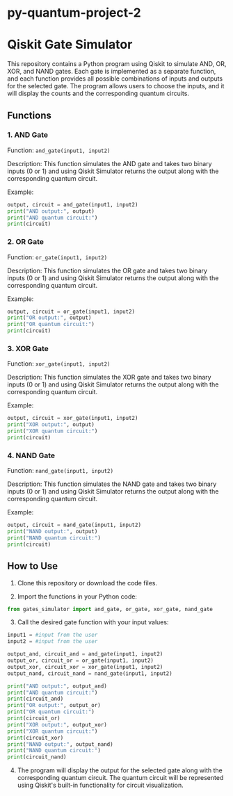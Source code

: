 # py-quantum-project-2
# Qiskit Gate Simulator

This repository contains a Python program using Qiskit to simulate AND, OR, XOR, and NAND gates. Each gate is implemented as a separate function, and each function provides all possible combinations of inputs and outputs for the selected gate. The program allows users to choose the inputs, and it will display the counts and the corresponding quantum circuits.

## Functions

### 1. AND Gate

Function: `and_gate(input1, input2)`

Description: This function simulates the AND gate and takes two binary inputs (0 or 1)  and  using Qiskit Simulator returns the output along with the corresponding quantum circuit.

Example:

```python
output, circuit = and_gate(input1, input2)
print("AND output:", output)
print("AND quantum circuit:")
print(circuit)
```

### 2. OR Gate

Function: `or_gate(input1, input2)`

Description: This function simulates the OR gate and takes two binary inputs (0 or 1) and  using Qiskit Simulator  returns the output along with the corresponding quantum circuit.

Example:

```python
output, circuit = or_gate(input1, input2)
print("OR output:", output)
print("OR quantum circuit:")
print(circuit)
```

### 3. XOR Gate

Function: `xor_gate(input1, input2)`

Description: This function simulates the XOR gate and takes two binary inputs (0 or 1) and  using Qiskit Simulator  returns the output along with the corresponding quantum circuit.

Example:

```python
output, circuit = xor_gate(input1, input2)
print("XOR output:", output)
print("XOR quantum circuit:")
print(circuit)
```

### 4. NAND Gate

Function: `nand_gate(input1, input2)`

Description: This function simulates the NAND gate and takes two binary inputs (0 or 1) and  using Qiskit Simulator returns the output along with the corresponding quantum circuit.

Example:

```python
output, circuit = nand_gate(input1, input2)
print("NAND output:", output)
print("NAND quantum circuit:")
print(circuit)
```

## How to Use

1. Clone this repository or download the code files.

2. Import the functions in your Python code:

```python
from gates_simulator import and_gate, or_gate, xor_gate, nand_gate
```

3. Call the desired gate function with your input values:

```python
input1 = #input from the user 
input2 = #input from the user 

output_and, circuit_and = and_gate(input1, input2)
output_or, circuit_or = or_gate(input1, input2)
output_xor, circuit_xor = xor_gate(input1, input2)
output_nand, circuit_nand = nand_gate(input1, input2)

print("AND output:", output_and)
print("AND quantum circuit:")
print(circuit_and)
print("OR output:", output_or)
print("OR quantum circuit:")
print(circuit_or)
print("XOR output:", output_xor)
print("XOR quantum circuit:")
print(circuit_xor)
print("NAND output:", output_nand)
print("NAND quantum circuit:")
print(circuit_nand)
```

4. The program will display the output for the selected gate along with the corresponding quantum circuit. The quantum circuit will be represented using Qiskit's built-in functionality for circuit visualization.
